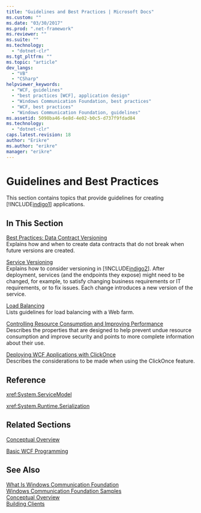 ```yaml
---
title: "Guidelines and Best Practices | Microsoft Docs"
ms.custom: ""
ms.date: "03/30/2017"
ms.prod: ".net-framework"
ms.reviewer: ""
ms.suite: ""
ms.technology: 
  - "dotnet-clr"
ms.tgt_pltfrm: ""
ms.topic: "article"
dev_langs: 
  - "VB"
  - "CSharp"
helpviewer_keywords: 
  - "WCF, guidelines"
  - "best practices [WCF], application design"
  - "Windows Communication Foundation, best practices"
  - "WCF, best practices"
  - "Windows Communication Foundation, guidelines"
ms.assetid: 5098ba46-6e8d-4e02-b0c5-d737f9fdad84
ms.technology: 
  - "dotnet-clr"
caps.latest.revision: 18
author: "Erikre"
ms.author: "erikre"
manager: "erikre"
---
```

# Guidelines and Best Practices
This section contains topics that provide guidelines for creating [!INCLUDE[indigo1](../../../includes/indigo1-md.md)] applications.  
  
## In This Section  
 [Best Practices: Data Contract Versioning](../../../docs/framework/wcf/best-practices-data-contract-versioning.md)  
 Explains how and when to create data contracts that do not break when future versions are created.  
  
 [Service Versioning](../../../docs/framework/wcf/service-versioning.md)  
 Explains how to consider versioning in [!INCLUDE[indigo2](../../../includes/indigo2-md.md)]. After deployment, services (and the endpoints they expose) might need to be changed, for example, to satisfy changing business requirements or IT requirements, or to fix issues. Each change introduces a new version of the service.  
  
 [Load Balancing](../../../docs/framework/wcf/load-balancing.md)  
 Lists guidelines for load balancing with a Web farm.  
  
 [Controlling Resource Consumption and Improving Performance](../../../docs/framework/wcf/controlling-resource-consumption-and-improving-performance.md)  
 Describes the properties that are designed to help prevent undue resource consumption and improve security and points to more complete information about their use.  
  
 [Deploying WCF Applications with ClickOnce](../../../docs/framework/wcf/deploying-wcf-applications-with-clickonce.md)  
 Describes the considerations to be made when using the ClickOnce feature.  
  
## Reference  
 <xref:System.ServiceModel>  
  
 <xref:System.Runtime.Serialization>  
  
## Related Sections  
 [Conceptual Overview](../../../docs/framework/wcf/conceptual-overview.md)  
  
 [Basic WCF Programming](../../../docs/framework/wcf/basic-wcf-programming.md)  
  
## See Also  
 [What Is Windows Communication Foundation](../../../docs/framework/wcf/whats-wcf.md)   
 [Windows Communication Foundation Samples](http://msdn.microsoft.com/en-us/8ec9d192-5d81-4f64-bfd3-90c5e5858c91)   
 [Conceptual Overview](../../../docs/framework/wcf/conceptual-overview.md)   
 [Building Clients](../../../docs/framework/wcf/building-clients.md)